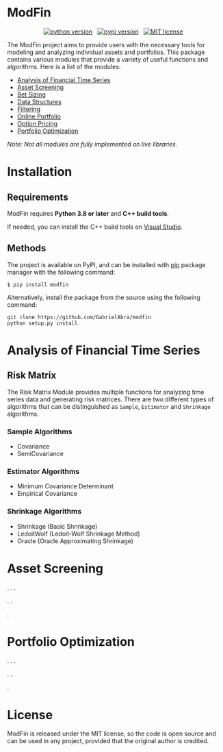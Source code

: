 # ModFin
<!---- shields ----->

<p align="center">
    <a href="https://pypi.org/project/modfin/">
        <img src="https://img.shields.io/pypi/pyversions/modfin"
            alt="python version"></a> &nbsp;
    <a href="https://pypi.org/project/modfin/">
        <img src="https://img.shields.io/pypi/v/modfin"
            alt="pypi version"></a> &nbsp;
    <a href="https://opensource.org/licenses/MIT">
        <img src="https://img.shields.io/badge/license-MIT-brightgreen.svg"
            alt="MIT license"></a> &nbsp;
</p>

<!---- Desc ----->
The ModFin project aims to provide users with the necessary tools for modeling and analyzing individual assets and portfolios. This package contains various modules that provide a variety of useful functions and algorithms. Here is a list of the modules:
- [Analysis of Financial Time Series](#analysis-of-financial-time-series)
- [Asset Screening](asset-screening)
- [Bet Sizing](#Bet-Sizing)
- [Data Structures](#Data-Structures)
- [Filtering](#Filtering)
- [Online Portfolio](#Online-Portfolio)
- [Option Pricing](#Option-Pricing)
- [Portfolio Optimization](#Portfolio-Optimization)

*Note: Not all modules are fully implemented on live libraries.*


# Installation

## Requirements

ModFin requires **Python 3.8 or later** and **C++ build tools**.

If needed, you can install the C++ build tools on [Visual Studio](https://visualstudio.microsoft.com/downloads/).


## Methods
The project is available on PyPI, and can be installed with [pip](https://pip.pypa.io/en/stable/installing/#install-command-requirements-file) package manager with the following command:

```
$ pip install modfin
```

Alternatively, install the package from the source using the following command:

```
git clone https://github.com/GabrielAbra/modfin
python setup.py install
```


# Analysis of Financial Time Series

## Risk Matrix
The Risk Matrix Module provides multiple functions for analyzing time series data and generating risk matrices. There are two different types of algorithms that can be distinguished as `Sample`, `Estimator` and `Shrinkage` algorithms.

### Sample Algorithms

- Covariance
- SemiCovariance

### Estimator Algorithms

- Minimum Covariance Determinant 
- Empirical Covariance

### Shrinkage Algorithms

- Shrinkage (Basic Shrinkage)
- LedoitWolf (Ledoit-Wolf Shrinkage Method)
- Oracle (Oracle Approximating Shrinkage)





# Asset Screening

. . .

. .

.

# Portfolio Optimization

. . .

. .

.

# License

ModFin is released under the MIT license, so the code is open source and can be used in any project, provided that the original author is credited.




